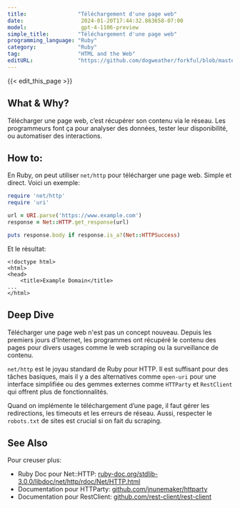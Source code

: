 ```yaml
---
title:                "Téléchargement d'une page web"
date:                  2024-01-20T17:44:32.863658-07:00
model:                 gpt-4-1106-preview
simple_title:         "Téléchargement d'une page web"
programming_language: "Ruby"
category:             "Ruby"
tag:                  "HTML and the Web"
editURL:              "https://github.com/dogweather/forkful/blob/master/content/fr/ruby/downloading-a-web-page.md"
---
```


{{< edit_this_page >}}

## What & Why?
Télécharger une page web, c’est récupérer son contenu via le réseau. Les programmeurs font ça pour analyser des données, tester leur disponibilité, ou automatiser des interactions.

## How to:
En Ruby, on peut utiliser `net/http` pour télécharger une page web. Simple et direct. Voici un exemple:

```Ruby
require 'net/http'
require 'uri'

url = URI.parse('https://www.example.com')
response = Net::HTTP.get_response(url)

puts response.body if response.is_a?(Net::HTTPSuccess)
```

Et le résultat:

```
<!doctype html>
<html>
<head>
    <title>Example Domain</title>
...
</html>
```

## Deep Dive
Télécharger une page web n'est pas un concept nouveau. Depuis les premiers jours d'Internet, les programmes ont récupéré le contenu des pages pour divers usages comme le web scraping ou la surveillance de contenu.

`net/http` est le joyau standard de Ruby pour HTTP. Il est suffisant pour des tâches basiques, mais il y a des alternatives comme `open-uri` pour une interface simplifiée ou des gemmes externes comme `HTTParty` et `RestClient` qui offrent plus de fonctionnalités.

Quand on implémente le téléchargement d’une page, il faut gérer les redirections, les timeouts et les erreurs de réseau. Aussi, respecter le `robots.txt` de sites est crucial si on fait du scraping.

## See Also
Pour creuser plus:
- Ruby Doc pour Net::HTTP: [ruby-doc.org/stdlib-3.0.0/libdoc/net/http/rdoc/Net/HTTP.html](https://ruby-doc.org/stdlib-3.0.0/libdoc/net/http/rdoc/Net/HTTP.html)
- Documentation pour HTTParty: [github.com/jnunemaker/httparty](https://github.com/jnunemaker/httparty)
- Documentation pour RestClient: [github.com/rest-client/rest-client](https://github.com/rest-client/rest-client)
